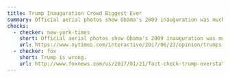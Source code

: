 ```yaml
---
title: Trump Inauguration Crowd Biggest Ever
summary: Official aerial photos show Obama's 2009 inauguration was much more heavily attended.
checks:
  - checker: new-york-times
    short: Official aerial photos show Obama's 2009 inauguration was much more heavily attended.
    url: https://www.nytimes.com/interactive/2017/06/23/opinion/trumps-lies.html
  - checker: fox
    short: Trump is wrong.
    url: http://www.foxnews.com/us/2017/01/21/fact-check-trump-overstates-crowd-size-at-inaugural.html
---
```

